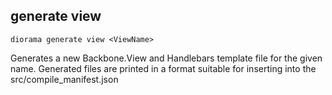 ## generate view

    diorama generate view <ViewName>

Generates a new Backbone.View and Handlebars template file for the given name.
Generated files are printed in a format suitable for inserting into the
src/compile_manifest.json
